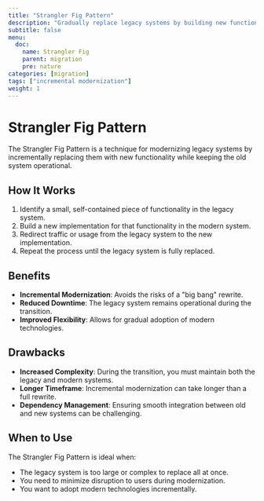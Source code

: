 ```yaml
---
title: "Strangler Fig Pattern"
description: "Gradually replace legacy systems by building new functionality around them."
subtitle: false
menu:
  doc:
    name: Strangler Fig
    parent: migration
    pre: nature
categories: [migration]
tags: ["incremental modernization"]
weight: 1
---
```


# Strangler Fig Pattern

The Strangler Fig Pattern is a technique for modernizing legacy systems by incrementally replacing them with new functionality while keeping the old system operational.

## How It Works

1. Identify a small, self-contained piece of functionality in the legacy system.
2. Build a new implementation for that functionality in the modern system.
3. Redirect traffic or usage from the legacy system to the new implementation.
4. Repeat the process until the legacy system is fully replaced.

## Benefits

- **Incremental Modernization**: Avoids the risks of a "big bang" rewrite.
- **Reduced Downtime**: The legacy system remains operational during the transition.
- **Improved Flexibility**: Allows for gradual adoption of modern technologies.

## Drawbacks

- **Increased Complexity**: During the transition, you must maintain both the legacy and modern systems.
- **Longer Timeframe**: Incremental modernization can take longer than a full rewrite.
- **Dependency Management**: Ensuring smooth integration between old and new systems can be challenging.

## When to Use

The Strangler Fig Pattern is ideal when:
- The legacy system is too large or complex to replace all at once.
- You need to minimize disruption to users during modernization.
- You want to adopt modern technologies incrementally.
